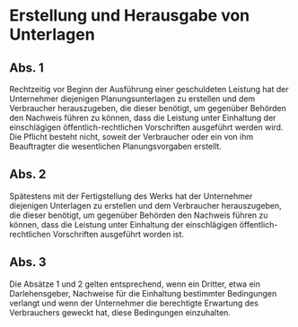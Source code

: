 # Erstellung und Herausgabe von Unterlagen



## Abs. 1

 Rechtzeitig vor Beginn der Ausführung einer geschuldeten Leistung hat der Unternehmer diejenigen Planungsunterlagen zu erstellen und dem Verbraucher herauszugeben, die dieser benötigt, um gegenüber Behörden den Nachweis führen zu können, dass die Leistung unter Einhaltung der einschlägigen öffentlich-rechtlichen Vorschriften ausgeführt werden wird. Die Pflicht besteht nicht, soweit der Verbraucher oder ein von ihm Beauftragter die wesentlichen Planungsvorgaben erstellt.

## Abs. 2

 Spätestens mit der Fertigstellung des Werks hat der Unternehmer diejenigen Unterlagen zu erstellen und dem Verbraucher herauszugeben, die dieser benötigt, um gegenüber Behörden den Nachweis führen zu können, dass die Leistung unter Einhaltung der einschlägigen öffentlich-rechtlichen Vorschriften ausgeführt worden ist.

## Abs. 3

 Die Absätze 1 und 2 gelten entsprechend, wenn ein Dritter, etwa ein Darlehensgeber, Nachweise für die Einhaltung bestimmter Bedingungen verlangt und wenn der Unternehmer die berechtigte Erwartung des Verbrauchers geweckt hat, diese Bedingungen einzuhalten. 

